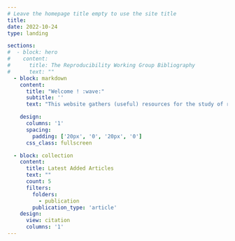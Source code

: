 ```yaml
---
# Leave the homepage title empty to use the site title
title:
date: 2022-10-24
type: landing

sections:
#  - block: hero
#    content:
#      title: The Reproducibility Working Group Bibliography 
#      text: ""
  - block: markdown
    content:
      title: "Welcome ! :wave:"
      subtitle: ''
      text: "This website gathers (useful) resources for the study of reproducibility in neuroimaging. This website is maintained by the reproducibility working group (PI: [Camille Maumet](http://camillemaumet.com/) of the [Empenn research team](https://team.inria.fr/empenn/)"

    design:
      columns: '1'
      spacing:
        padding: ['20px', '0', '20px', '0']
      css_class: fullscreen

  - block: collection
    content:
      title: Latest Added Articles
      text: ""
      count: 5
      filters:
        folders:
          - publication
        publication_type: 'article'
    design:
      view: citation
      columns: '1'
---
```


